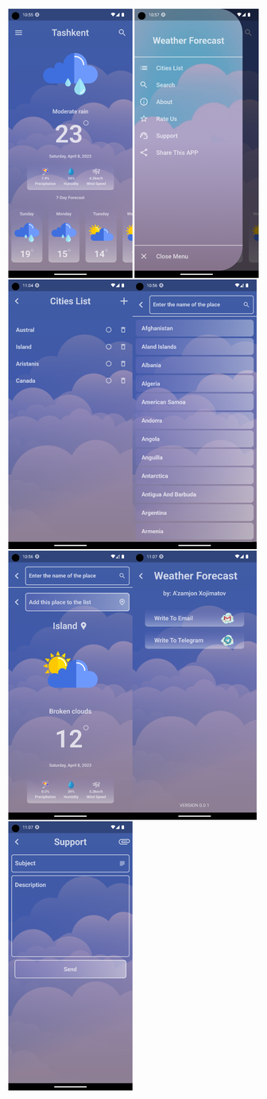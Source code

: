 <img src="screenshots/1_home.png" width="250" title="Home"> <img src="screenshots/2_drawer.png" width="250" title="Drawer"><img src="screenshots/3_citiesList.png" width="250" title="Cities List"><img src="screenshots/4_search.png" width="250" title="Search"><img src="screenshots/5_searchResu.png" width="250" title="Search Result"><img src="screenshots/6_about.png" width="250" title="About"><img src="screenshots/7_support.png" width="250" title="Support">